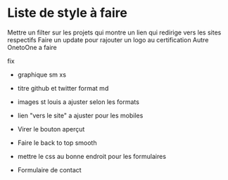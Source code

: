 Liste de style à faire
==

Mettre un filter sur les projets qui montre un lien qui redirige vers les sites respectifs
Faire un update pour rajouter un logo au certification
Autre OnetoOne a faire


fix
- graphique sm xs
- titre github et twitter format md
- images st louis a ajuster selon les formats
- lien "vers le site" a ajuster pour les mobiles
- Virer le bouton aperçut

- Faire le back to top smooth
- mettre le css au bonne endroit pour les formulaires
- Formulaire de contact